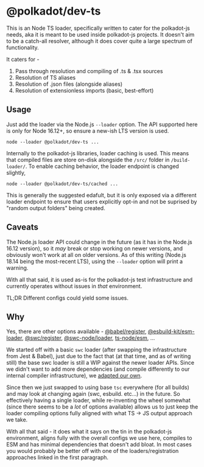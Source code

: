 # @polkadot/dev-ts

This is an Node TS loader, specifically written to cater for the polkadot-js needs, aka it is meant to be used inside polkadot-js projects. It doesn't aim to be a catch-all resolver, although it does cover quite a large spectrum of functionality.

It caters for -

1. Pass through resolution and compiling of .ts & .tsx sources
2. Resolution of TS aliases
3. Resolution of .json files (alongside aliases)
4. Resolution of extensionless imports (basic, best-effort)


## Usage

Just add the loader via the Node.js `--loader` option. The API supported here is only for Node 16.12+, so ensure a new-ish LTS version is used.

```
node --loader @polkadot/dev-ts ...
```

Internally to the polkadot-js libraries, loader caching is used. This means that compiled files are store on-disk alongside the `/src/` folder in `/build-loader/`. To enable caching behavior, the loader endpoint is changed slightly,

```
node --loader @polkadot/dev-ts/cached ...
```

This is generally the suggested edafult, but it is only exposed via a different loader endpoint to ensure that users explicitly opt-in and not be suprised by "random output folders" being created.


## Caveats

The Node.js loader API could change in the future (as it has in the Node.js 16.12 version), so it _may_ break or stop working on newer versions, and obviously won't work at all on older versions. As of this writing (Node.js 18.14 being the most-recent LTS), using the `--loader` option will print a warning.

With all that said, it is used as-is for the polkadot-js test infrastructure and currently operates without issues in _that_ environment.

TL;DR Different configs could yield some issues.


## Why

Yes, there are other options available - [@babel/register](https://babeljs.io/docs/babel-register), [@esbuild-kit/esm-loader](https://github.com/esbuild-kit/esm-loader), [@swc/register](https://github.com/swc-project/register), [@swc-node/loader](https://github.com/swc-project/swc-node/tree/master/packages/loader), [ts-node/esm](https://github.com/TypeStrong/ts-node), ...

We started off with a basic `swc` loader (after swapping the infrastructure from Jest & Babel), just due to the fact that (at that time, and as of writing still) the base swc loader is still a WIP against the newer loader APIs. Since we didn't want to add more dependencies (and compile differently to our internal compiler infrastructure), we [adapted our own](https://nodejs.org/api/esm.html#esm_transpiler_loader).

Since then we just swapped to using base `tsc` everywhere (for all builds) and may look at changing again (swc, esbuild. etc...) in the future. So effectively having a single loader, while re-inventing the wheel somewhat (since there seems to be a _lot_ of options available) allows us to just keep the loader compiling options fully aligned with what TS -> JS output approach we take.

With all that said - it does what it says on the tin in the polkadot-js environment, aligns fully with the overall configs we use here, compiles to ESM and has minimal dependencies that doesn't add bloat. In most cases you would probably be better off with one of the loaders/registration approaches linked in the first paragraph.
